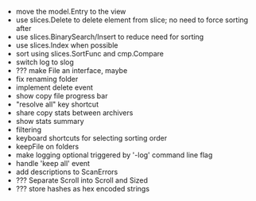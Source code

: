 * move the model.Entry to the view
* use slices.Delete to delete element from slice; no need to force sorting after
* use slices.BinarySearch/Insert to reduce need for sorting
* use slices.Index when possible
* sort using slices.SortFunc and cmp.Compare
* switch log to slog
* ??? make File an interface, maybe
* fix renaming folder
* implement delete event
* show copy file progress bar
* "resolve all" key shortcut
* share copy stats between archivers
* show stats summary
* filtering
* keyboard shortcuts for selecting sorting order
* keepFile on folders
* make logging optional triggered by '-log' command line flag
* handle 'keep all' event 
* add descriptions to ScanErrors
* ??? Separate Scroll into Scroll and Sized
* ??? store hashes as hex encoded strings
